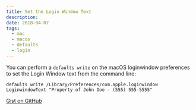 ```yaml
---
title: Set the Login Window Text
description:
date: 2018-04-07
tags:
  - mac
  - macos
  - defaults
  - login
---
```


You can perform a `defaults write` on the macOS loginwindow preferences to set the Login Window text from the command line:

```
defaults write /Library/Preferences/com.apple.loginwindow LoginwindowText "Property of John Doe - (555) 555-5555"
```

[Gist on GitHub](https://gist.github.com/lucascantor/322c7507a23b4f2a423c281519e30342)
